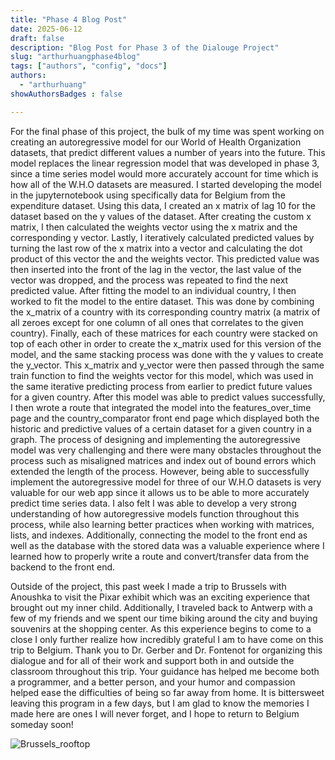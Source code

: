 ```yaml
---
title: "Phase 4 Blog Post"
date: 2025-06-12
draft: false
description: "Blog Post for Phase 3 of the Dialouge Project"
slug: "arthurhuangphase4blog" 
tags: ["authors", "config", "docs"]
authors:
  - "arthurhuang"
showAuthorsBadges : false

---
```

For the final phase of this project, the bulk of my time was spent working on creating an autoregressive model for our World of Health Organization datasets, that predict different values a number of years into the future. This model replaces the linear regression model that was developed in phase 3, since a time series model would more accurately account for time which is how all of the W.H.O datasets are measured. I started developing the model in the jupyternotebook using specifically data for Belgium from the expenditure dataset. Using this data, I created an x matrix of lag 10 for the dataset based on the y values of the dataset. After creating the custom x matrix, I then calculated the weights vector using the x matrix and the corresponding y vector. Lastly, I iteratively calculated predicted values by turning the last row of the x matrix into a vector and calculating the dot product of this vector the and the weights vector. This predicted value was then inserted into the front of the lag in the vector, the last value of the vector was dropped, and the process was repeated to find the next predicted value. After fitting the model to an individual country, I then worked to fit the model to the entire dataset. This was done by combining the x_matrix of a country with its corresponding country matrix (a matrix of all zeroes except for one column of all ones that correlates to the given country). Finally, each of these matrices for each country were stacked on top of each other in order to create the x_matrix used for this version of the model, and the same stacking process was done with the y values to create the y_vector. This x_matrix and y_vector were then passed through the same train function to find the weights vector for this model, which was used in the same iterative predicting process from earlier to predict future values for a given country. After this model was able to predict values successfully, I then wrote a route that integrated the model into the features_over_time page and the country_comparator front end page which displayed both the historic and predictive values of a certain dataset for a given country in a graph. The process of designing and implementing the autoregressive model was very challenging and there were many obstacles throughout the process such as misaligned matrices and index out of bound errors which extended the length of the process. However, being able to successfully implement the autoregressive model for three of our W.H.O datasets is very valuable for our web app since it allows us to be able to more accurately predict time series data. I also felt I was able to develop a very strong understanding of how autoregressive models function throughout this process, while also learning better practices when working with matrices, lists, and indexes. Additionally, connecting the model to the front end as well as the database with the stored data was a valuable experience where I learned how to properly write a route and convert/transfer data from the backend to the front end.

Outside of the project, this past week I made a trip to Brussels with Anoushka to visit the Pixar exhibit which was an exciting experience that brought out my inner child. Additionally, I traveled back to Antwerp with a few of my friends and we spent our time biking around the city and buying souvenirs at the shopping center. As this experience begins to come to a close I only further realize how incredibly grateful I am to have come on this trip to Belgium. Thank you to Dr. Gerber and Dr. Fontenot for organizing this dialogue and for all of their work and support both in and outside the classroom throughout this trip. Your guidance has helped me become both a programmer, and a better person, and your humor and compassion helped ease the difficulties of being so far away from home. It is bittersweet leaving this program in a few days, but I am glad to know the memories I made here are ones I will never forget, and I hope to return to Belgium someday soon!

![Brussels_rooftop](Brussels_rooftop.png)
